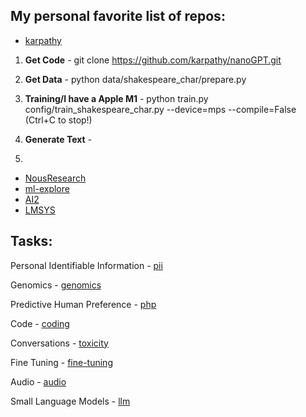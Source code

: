 ## My personal favorite list of repos:

- [karpathy](https://github.com/karpathy)

1. **Get Code** - git clone https://github.com/karpathy/nanoGPT.git
2. **Get Data** - python data/shakespeare_char/prepare.py
3. **Training/I have a Apple M1** - python train.py config/train_shakespeare_char.py --device=mps --compile=False (Ctrl+C to stop!)
4. **Generate Text** - 
   
5. 

- [NousResearch](https://github.com/orgs/NousResearch/repositories)
- [ml-explore](https://github.com/ml-explore)
- [AI2](https://github.com/allenai/open-instruct?tab=readme-ov-file)
- [LMSYS](https://github.com/lm-sys)

## Tasks:  

Personal Identifiable Information - [pii](pii)

Genomics - [genomics](genomics)

Predictive Human Preference - [php](php)

Code - [coding](coding)

Conversations - [toxicity](toxicity)

Fine Tuning - [fine-tuning](fine-tuning)

Audio - [audio](audio)

Small Language Models - [llm](llm)



